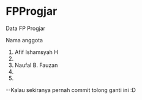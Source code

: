 # FPProgjar
Data FP Progjar

Nama anggota
1. Afif Ishamsyah H
2.
3. Naufal B. Fauzan
4.
5.

--Kalau sekiranya pernah commit tolong ganti ini :D
